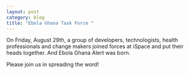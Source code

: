 ```yaml
---
layout: post
category: blog
title: "Ebola Ghana Task Force "
---
```


On Friday, August 29th, a group of developers, technologists, health professionals and change makers joined forces at iSpace and put their heads together. And Ebola Ghana Alert was born.

Please join us in spreading the word!
